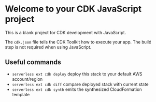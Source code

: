 # Welcome to your CDK JavaScript project

This is a blank project for CDK development with JavaScript.

The `cdk.json` file tells the CDK Toolkit how to execute your app. The build step is not required when using JavaScript.

## Useful commands

* `serverless ext cdk deploy`           deploy this stack to your default AWS account/region
* `serverless ext cdk diff`             compare deployed stack with current state
* `serverless ext cdk synth`            emits the synthesized CloudFormation template